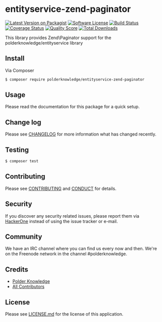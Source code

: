 # entityservice-zend-paginator

[![Latest Version on Packagist][ico-version]][link-packagist]
[![Software License][ico-license]](LICENSE.md)
[![Build Status][ico-travis]][link-travis]
[![Coverage Status][ico-scrutinizer]][link-scrutinizer]
[![Quality Score][ico-code-quality]][link-code-quality]
[![Total Downloads][ico-downloads]][link-downloads]

This library provides Zend\Paginator support for the polderknowledge/entityservice library

## Install

Via Composer

``` bash
$ composer require polderknowledge/entityservice-zend-paginator
```

## Usage

Please read the documentation for this package for a quick setup.

## Change log

Please see [CHANGELOG](CHANGELOG.md) for more information what has changed recently.

## Testing

``` bash
$ composer test
```

## Contributing

Please see [CONTRIBUTING](CONTRIBUTING.md) and [CONDUCT](CONDUCT.md) for details.

## Security

If you discover any security related issues, please report them via [HackerOne](https://hackerone.com/polderknowledge) 
instead of using the issue tracker or e-mail.

## Community

We have an IRC channel where you can find us every now and then. We're on the Freenode network in the
channel #polderknowledge.

## Credits

- [Polder Knowledge][link-author]
- [All Contributors][link-contributors]

## License

Please see [LICENSE.md][link-license] for the license of this application.

[ico-version]: https://img.shields.io/packagist/v/polderknowledge/entityservice-zend-paginator.svg?style=flat-square
[ico-license]: https://img.shields.io/badge/license-MIT-brightgreen.svg?style=flat-square
[ico-travis]: https://img.shields.io/travis/polderknowledge/entityservice-zend-paginator/master.svg?style=flat-square
[ico-scrutinizer]: https://img.shields.io/scrutinizer/coverage/g/polderknowledge/entityservice-zend-paginator.svg?style=flat-square
[ico-code-quality]: https://img.shields.io/scrutinizer/g/polderknowledge/entityservice-zend-paginator.svg?style=flat-square
[ico-downloads]: https://img.shields.io/packagist/dt/polderknowledge/entityservice-zend-paginator.svg?style=flat-square

[link-packagist]: https://packagist.org/packages/polderknowledge/entityservice-zend-paginator
[link-travis]: https://travis-ci.org/polderknowledge/entityservice-zend-paginator
[link-scrutinizer]: https://scrutinizer-ci.com/g/polderknowledge/entityservice-zend-paginator/code-structure
[link-code-quality]: https://scrutinizer-ci.com/g/polderknowledge/entityservice-zend-paginator
[link-downloads]: https://packagist.org/packages/polderknowledge/entityservice-zend-paginator
[link-author]: https://polderknowledge.com
[link-contributors]: ../../contributors
[link-license]: LICENSE.md
